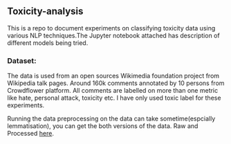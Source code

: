 ## Toxicity-analysis
This is a repo to document experiments on classifying toxicity data using various NLP techniques.The Jupyter notebook attached has description of different models being tried.

### Dataset:
The data is used from an open sources Wikimedia foundation project from Wikipedia talk pages. Around 160k comments annotated by 10 persons from Crowdflower platform. All comments are labelled on more than one metric like hate, personal attack, toxicity etc. I have only used toxic label for these experiments.

Running the data preprocessing on the data can take sometime(espcially lemmatisation), you can get the both versions of the data. Raw and Processed [here](https://drive.google.com/drive/folders/1rDPQitRgAyOZZPUcEhdE4Ky7Zr15cQof?usp=sharing).
